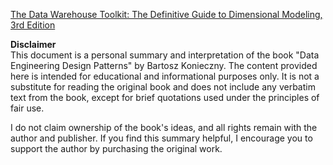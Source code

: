 [The Data Warehouse Toolkit: The Definitive Guide to Dimensional Modeling, 3rd Edition](https://learning.oreilly.com/library/view/the-data-warehouse/9781118530801/)

**Disclaimer**  
This document is a personal summary and interpretation of the book "Data Engineering Design Patterns" by Bartosz Konieczny. The content provided here is intended for educational and informational purposes only. It is not a substitute for reading the original book and does not include any verbatim text from the book, except for brief quotations used under the principles of fair use.

I do not claim ownership of the book's ideas, and all rights remain with the author and publisher. If you find this summary helpful, I encourage you to support the author by purchasing the original work.

